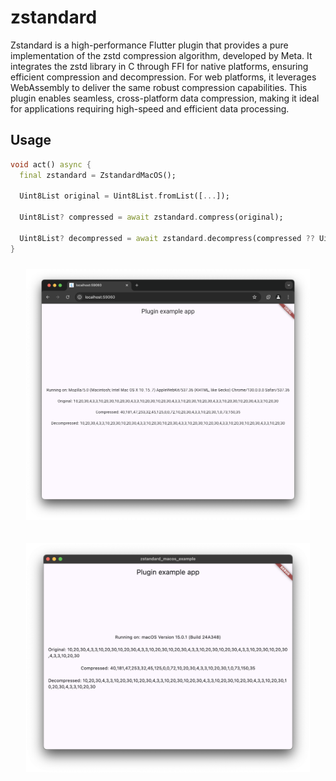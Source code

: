 # zstandard

Zstandard is a high-performance Flutter plugin that provides a pure implementation of the zstd compression algorithm, developed by Meta. It integrates the zstd library in C through FFI for native platforms, ensuring efficient compression and decompression. For web platforms, it leverages WebAssembly to deliver the same robust compression capabilities. This plugin enables seamless, cross-platform data compression, making it ideal for applications requiring high-speed and efficient data processing.

## Usage

```dart
void act() async {
  final zstandard = ZstandardMacOS();

  Uint8List original = Uint8List.fromList([...]);

  Uint8List? compressed = await zstandard.compress(original);
  
  Uint8List? decompressed = await zstandard.decompress(compressed ?? Uint8List(0));
}
```

<p align="center"><img width="90%" vspace="10" src="https://github.com/landamessenger/zstandard/blob/master/zstandard_web/images/sample.png"></p>

<p align="center"><img width="90%" vspace="10" src="https://github.com/landamessenger/zstandard/blob/master/zstandard_macos/images/sample.png"></p>
